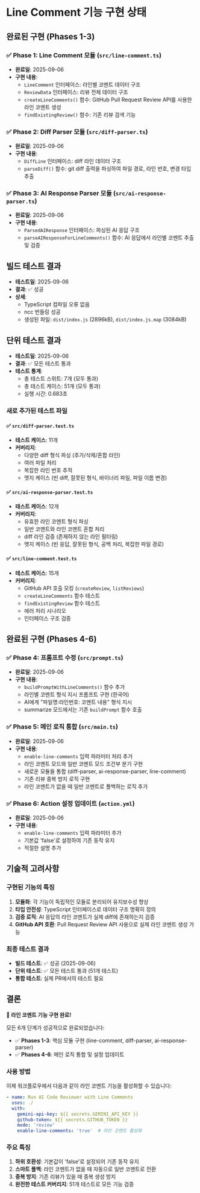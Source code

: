 # Line Comment 기능 구현 상태

## 완료된 구현 (Phases 1-3)

### ✅ Phase 1: Line Comment 모듈 (`src/line-comment.ts`)
- **완료일**: 2025-09-06
- **구현 내용**:
  - `LineComment` 인터페이스: 라인별 코멘트 데이터 구조
  - `ReviewData` 인터페이스: 리뷰 전체 데이터 구조
  - `createLineComments()` 함수: GitHub Pull Request Review API를 사용한 라인 코멘트 생성
  - `findExistingReview()` 함수: 기존 리뷰 검색 기능

### ✅ Phase 2: Diff Parser 모듈 (`src/diff-parser.ts`)
- **완료일**: 2025-09-06
- **구현 내용**:
  - `DiffLine` 인터페이스: diff 라인 데이터 구조
  - `parseDiff()` 함수: git diff 출력을 파싱하여 파일 경로, 라인 번호, 변경 타입 추출

### ✅ Phase 3: AI Response Parser 모듈 (`src/ai-response-parser.ts`)
- **완료일**: 2025-09-06
- **구현 내용**:
  - `ParsedAIResponse` 인터페이스: 파싱된 AI 응답 구조
  - `parseAIResponseForLineComments()` 함수: AI 응답에서 라인별 코멘트 추출 및 검증

## 빌드 테스트 결과

- **테스트일**: 2025-09-06
- **결과**: ✅ 성공
- **상세**: 
  - TypeScript 컴파일 오류 없음
  - ncc 번들링 성공
  - 생성된 파일: `dist/index.js` (2896kB), `dist/index.js.map` (3084kB)

## 단위 테스트 결과

- **테스트일**: 2025-09-06
- **결과**: ✅ 모든 테스트 통과
- **테스트 통계**:
  - 총 테스트 스위트: 7개 (모두 통과)
  - 총 테스트 케이스: 51개 (모두 통과)
  - 실행 시간: 0.683초

### 새로 추가된 테스트 파일

#### ✅ `src/diff-parser.test.ts`
- **테스트 케이스**: 11개
- **커버리지**: 
  - 다양한 diff 형식 파싱 (추가/삭제/혼합 라인)
  - 여러 파일 처리
  - 복잡한 라인 번호 추적
  - 엣지 케이스 (빈 diff, 잘못된 형식, 바이너리 파일, 파일 이름 변경)

#### ✅ `src/ai-response-parser.test.ts`
- **테스트 케이스**: 12개
- **커버리지**:
  - 유효한 라인 코멘트 형식 파싱
  - 일반 코멘트와 라인 코멘트 혼합 처리
  - diff 라인 검증 (존재하지 않는 라인 필터링)
  - 엣지 케이스 (빈 응답, 잘못된 형식, 공백 처리, 복잡한 파일 경로)

#### ✅ `src/line-comment.test.ts`
- **테스트 케이스**: 15개
- **커버리지**:
  - GitHub API 호출 모킹 (`createReview`, `listReviews`)
  - `createLineComments` 함수 테스트
  - `findExistingReview` 함수 테스트
  - 에러 처리 시나리오
  - 인터페이스 구조 검증

## 완료된 구현 (Phases 4-6)

### ✅ Phase 4: 프롬프트 수정 (`src/prompt.ts`)
- **완료일**: 2025-09-06
- **구현 내용**:
  - `buildPromptWithLineComments()` 함수 추가
  - 라인별 코멘트 형식 지시 프롬프트 구현 (한국어)
  - AI에게 "파일명:라인번호: 코멘트 내용" 형식 지시
  - summarize 모드에서는 기존 `buildPrompt` 함수 호출

### ✅ Phase 5: 메인 로직 통합 (`src/main.ts`)
- **완료일**: 2025-09-06
- **구현 내용**:
  - `enable-line-comments` 입력 파라미터 처리 추가
  - 라인 코멘트 모드와 일반 코멘트 모드 조건부 분기 구현
  - 새로운 모듈들 통합 (diff-parser, ai-response-parser, line-comment)
  - 기존 리뷰 중복 방지 로직 구현
  - 라인 코멘트가 없을 때 일반 코멘트로 폴백하는 로직 추가

### ✅ Phase 6: Action 설정 업데이트 (`action.yml`)
- **완료일**: 2025-09-06
- **구현 내용**:
  - `enable-line-comments` 입력 파라미터 추가
  - 기본값 'false'로 설정하여 기존 동작 유지
  - 적절한 설명 추가

## 기술적 고려사항

### 구현된 기능의 특징
1. **모듈화**: 각 기능이 독립적인 모듈로 분리되어 유지보수성 향상
2. **타입 안전성**: TypeScript 인터페이스로 데이터 구조 명확히 정의
3. **검증 로직**: AI 응답의 라인 코멘트가 실제 diff에 존재하는지 검증
4. **GitHub API 호환**: Pull Request Review API 사용으로 실제 라인 코멘트 생성 가능

### 최종 테스트 결과
- **빌드 테스트**: ✅ 성공 (2025-09-06)
- **단위 테스트**: ✅ 모든 테스트 통과 (51개 테스트)
- **통합 테스트**: 실제 PR에서의 테스트 필요

## 결론

**🎉 라인 코멘트 기능 구현 완료!**

모든 6개 단계가 성공적으로 완료되었습니다:
- ✅ **Phases 1-3**: 핵심 모듈 구현 (line-comment, diff-parser, ai-response-parser)
- ✅ **Phases 4-6**: 메인 로직 통합 및 설정 업데이트

### 사용 방법
이제 워크플로우에서 다음과 같이 라인 코멘트 기능을 활성화할 수 있습니다:

```yaml
- name: Run AI Code Reviewer with Line Comments
  uses: ./
  with:
    gemini-api-key: ${{ secrets.GEMINI_API_KEY }}
    github-token: ${{ secrets.GITHUB_TOKEN }}
    mode: 'review'
    enable-line-comments: 'true'  # 라인 코멘트 활성화
```

### 주요 특징
1. **하위 호환성**: 기본값이 'false'로 설정되어 기존 동작 유지
2. **스마트 폴백**: 라인 코멘트가 없을 때 자동으로 일반 코멘트로 전환
3. **중복 방지**: 기존 리뷰가 있을 때 중복 생성 방지
4. **완전한 테스트 커버리지**: 51개 테스트로 모든 기능 검증